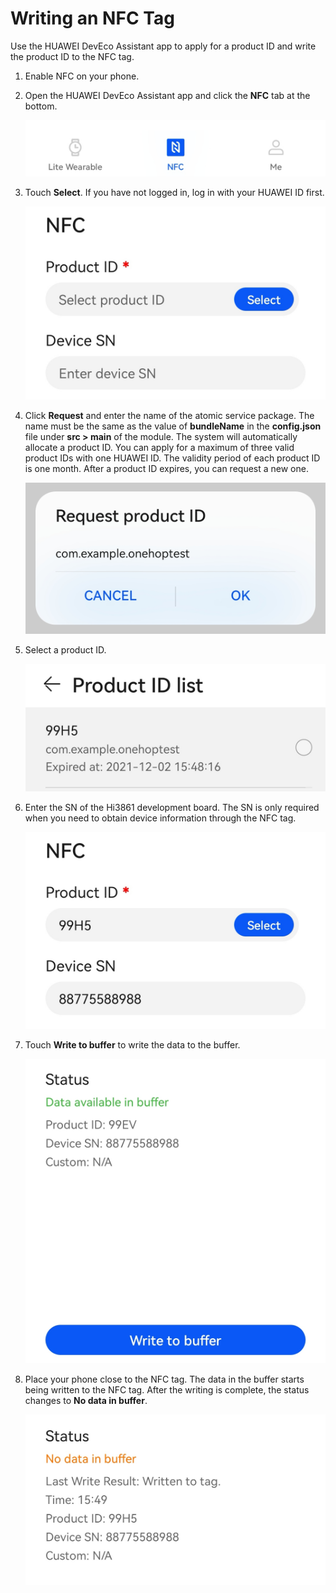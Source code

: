 # Writing an NFC Tag<a name="EN-US_TOPIC_0000001213473149"></a>

Use the HUAWEI DevEco Assistant app to apply for a product ID and write the product ID to the NFC tag.

1.  Enable NFC on your phone.
2.  Open the HUAWEI DevEco Assistant app and click the  **NFC**  tab at the bottom.

    ![](figures/choose-nfc.png)

3.  Touch  **Select**. If you have not logged in, log in with your HUAWEI ID first.

    ![](figures/choose-product-id.png)

4.  Click  **Request**  and enter the name of the atomic service package. The name must be the same as the value of  **bundleName**  in the  **config.json**  file under  **src \> main**  of the module. The system will automatically allocate a product ID. You can apply for a maximum of three valid product IDs with one HUAWEI ID. The validity period of each product ID is one month. After a product ID expires, you can request a new one.

    ![](figures/request-product-id.png)

5.  Select a product ID.

    ![](figures/choose-requested-product-id.png)

6.  Enter the SN of the Hi3861 development board. The SN is only required when you need to obtain device information through the NFC tag.

    ![](figures/set-sn-number.png)

7.  Touch  **Write to buffer**  to write the data to the buffer.

    ![](figures/write-to-buffer.png)

8.  Place your phone close to the NFC tag. The data in the buffer starts being written to the NFC tag. After the writing is complete, the status changes to  **No data in buffer**.

    ![](figures/written-to-tag.png)


